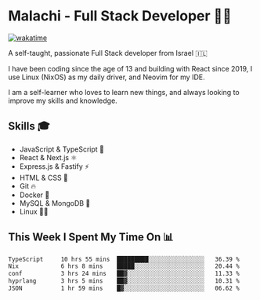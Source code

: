 # Malachi - Full Stack Developer 🚀🔥
[![wakatime](https://wakatime.com/badge/user/112ec769-e669-4b78-a46f-cf4343930741.svg)](https://wakatime.com/@112ec769-e669-4b78-a46f-cf4343930741)

A self-taught, passionate Full Stack developer from Israel 🇮🇱

I have been coding since the age of 13 and building with React since 2019, I use Linux (NixOS) as my daily driver, and Neovim for my IDE.

I am a self-learner who loves to learn new things, and always looking to improve my skills and knowledge.

## Skills 🎓
- JavaScript & TypeScript 💎
- React & Next.js ⚛️
- Express.js & Fastify ⚡️
- HTML & CSS 🎨
- Git 🔥
- Docker 🐳
- MySQL & MongoDB 💾
- Linux 👨‍💻

## This Week I Spent My Time On 📊
<!--START_SECTION:waka-->

```txt
TypeScript     10 hrs 55 mins  █████████░░░░░░░░░░░░░░░░   36.39 %
Nix            6 hrs 8 mins    █████░░░░░░░░░░░░░░░░░░░░   20.44 %
conf           3 hrs 24 mins   ██▓░░░░░░░░░░░░░░░░░░░░░░   11.33 %
hyprlang       3 hrs 5 mins    ██▓░░░░░░░░░░░░░░░░░░░░░░   10.31 %
JSON           1 hr 59 mins    █▓░░░░░░░░░░░░░░░░░░░░░░░   06.62 %
```

<!--END_SECTION:waka-->
